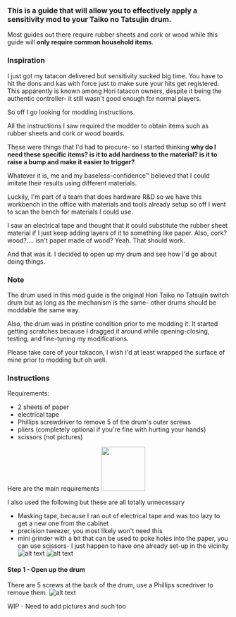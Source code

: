 ### This is a guide that will allow you to effectively apply a sensitivity mod to your Taiko no Tatsujin drum.

Most guides out there require rubber sheets and cork or wood while this guide will **only require common household items**.

### Inspiration
I just got my tatacon delivered but sensitivity sucked big time. You have to hit the dons and kas with force just to make sure your hits get registered.
This apparently is known among Hori tatacon owners, despite it being the authentic controller- it still wasn't good enough for normal players.

So off I go looking for modding instructions.

All the instructions I saw required the modder to obtain items such as rubber sheets and cork or wood boards.

These were things that I'd had to procure- so I started thinking
**why do I need these specific items? is it to add hardness to the material? is it to raise a bump and make it easier to trigger?**

Whatever it is, me and my baseless-confidence™ believed that I could imitate their results using different materials.

Luckily, I'm part of a team that does hardware R&D so we have this workbench in the office with materials and tools already setup so off I went to scan the bench for materials I could use.

I saw an electrical tape and thought that it could substitute the rubber sheet material if I just keep adding layers of it to something like paper.
Also, cork? wood?.... isn't paper made of wood? Yeah. That should work.

And that was it.
I decided to open up my drum and see how I'd go about doing things.

### Note
The drum used in this mod guide is the original Hori Taiko no Tatsujin switch drum but as long as the mechanism is the same- other drums should be moddable the same way.

Also, the drum was in pristine condition prior to me modding it. It started getting scratches because I dragged it around while opening-closing, testing, and fine-tuning my modifications.

Please take care of your takacon, I wish I'd at least wrapped the surface of mine prior to modding but oh well.

### Instructions
Requirements:
- 2 sheets of paper
- electrical tape
- Phillips screwdriver to remove 5 of the drum's outer screws
- pliers (completely optional if you're fine with hurting your hands)
- scissors (not pictures)

Here are the main requirements
<img src="[https://your-image-url.type](https://github.com/keidyz/easy-taiko-no-tatsujin-drum-mod/blob/main/resources/materials-1.jpg)" width="100" height="100">

I also used the following but these are all totally unnecessary
- Masking tape, because I ran out of electrical tape and was too lazy to get a new one from the cabinet
- precision tweezer, you most likely won't need this
- mini grinder with a bit that can be used to poke holes into the paper, you can use scissors- I just happen to have one already set-up in the vicinity
![alt text](https://github.com/keidyz/easy-taiko-no-tatsujin-drum-mod/blob/main/resources/materials-2.jpg?raw=true)
![alt text](https://github.com/keidyz/easy-taiko-no-tatsujin-drum-mod/blob/main/resources/materials-3.jpg?raw=true)

#### Step 1 - Open up the drum
There are 5 screws at the back of the drum, use a Phillips scredriver to remove them.
![alt text](https://github.com/keidyz/easy-taiko-no-tatsujin-drum-mod/blob/main/resources/drum-back.jpg?raw=true)




WIP - Need to add pictures and such too

